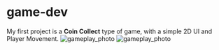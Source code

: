 # game-dev
 
My first project is a <b>Coin Collect</b> type of game, with a simple 2D UI and Player Movement.
![gameplay_photo](https://github.com/darius-grigore-stoica/game-dev/assets/74983937/17e6c685-0727-42f7-abf9-3e82c8cef9e3)
![gameplay_photo](https://github.com/darius-grigore-stoica/game-dev/assets/74983937/fcdb3cf9-ced7-4bd2-bdaf-831cc4df65e3)
